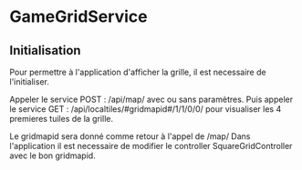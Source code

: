 # GameGridService

## Initialisation

Pour permettre à l'application d'afficher la grille, il est necessaire de l'initialiser.

Appeler le service POST : /api/map/ avec ou sans paramètres.
Puis appeler le service GET : /api/localtiles/#gridmapid#/1/1/0/0/ pour visualiser les 4 premieres tuiles de la grille.

Le gridmapid sera donné comme retour à l'appel de /map/
Dans l'application il est necessaire de modifier le controller SquareGridController avec le bon gridmapid.
